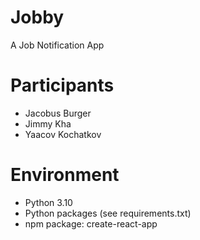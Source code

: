 # Jobby
A Job Notification App

# Participants

- Jacobus Burger
- Jimmy Kha
- Yaacov Kochatkov

# Environment

- Python 3.10
- Python packages (see requirements.txt)
- npm package: create-react-app